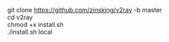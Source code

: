 git clone https://github.com/zinsking/v2ray -b master<br>
cd v2ray<br>
chmod +x install.sh<br>
./install.sh local
